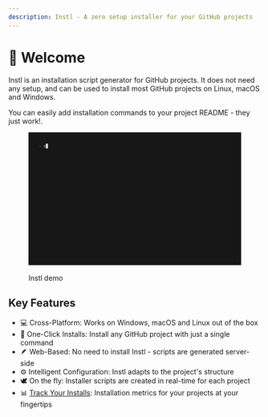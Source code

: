 ```yaml
---
description: Instl - A zero setup installer for your GitHub projects
---
```


# 👋 Welcome

Instl is an installation script generator for GitHub projects. It does not need any setup, and can be used to install most GitHub projects on Linux, macOS and Windows.

You can easily add installation commands to your project README - they just work!.

<figure><img src="https://raw.githubusercontent.com/installer/instl/main/demo.gif" alt=""><figcaption><p>Instl demo</p></figcaption></figure>

## Key Features

* 💻 Cross-Platform: Works on Windows, macOS and Linux out of the box
* 🧸 One-Click Installs: Install any GitHub project with just a single command
* 🪶 Web-Based: No need to install Instl - scripts are generated server-side
* ⚙️ Intelligent Configuration: Instl adapts to the project's structure
* 🕊️ On the fly: Installer scripts are created in real-time for each project
* 📊 [Track Your Installs](https://instl.sh/stats): Installation metrics for your projects at your fingertips

